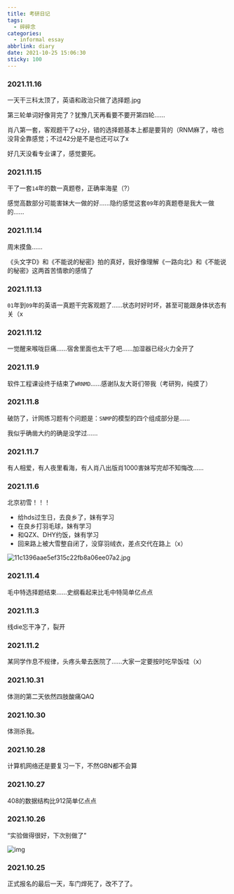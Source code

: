 ```yaml
---
title: 考研日记
tags:
  - 碎碎念
categories:
  - informal essay
abbrlink: diary
date: 2021-10-25 15:06:30
sticky: 100
---
```




### 2021.11.16

一天干三科太顶了，英语和政治只做了选择题.jpg

第三轮单词好像背完了？犹豫几天再看要不要开第四轮......

肖八第一套，客观题干了`42`分，错的选择题基本上都是要背的（RNM麻了，啥也没背全靠感觉；不过42分是不是也还可以了x



好几天没看专业课了，感觉要死。



### 2021.11.15

干了一套`14`年的数一真题卷，正确率海星（?）

感觉高数部分可能害妹大一做的好......隐约感觉这套`09`年的真题卷是我大一做的......



### 2021.11.14

周末摸鱼......

《头文字D》和《不能说的秘密》拍的真好，我好像理解《一路向北》和《不能说的秘密》这两首苦情歌的感情了



### 2021.11.13

`01`年到`09`年的英语一真题干完客观题了......状态时好时坏，甚至可能跟身体状态有关（x



### 2021.11.12

一觉醒来喉咙巨痛......宿舍里面也太干了吧......加湿器已经火力全开了



### 2021.11.9

软件工程课设终于结束了`WRNMD`......感谢队友大哥们带我（考研狗，纯摸了）



### 2021.11.8

破防了，计网练习题有个问题是：`SNMP`的模型的四个组成部分是......

我似乎确凿大约的确是没学过......



### 2021.11.7

有人相爱，有人夜里看海，有人肖八出版肖1000害妹写完却不知悔改......



### 2021.11.6

北京初雪！！！

* 给hds过生日，去良乡了，妹有学习
* 在良乡打羽毛球，妹有学习
* 和QZX、DHY约饭，妹有学习
* 回来路上被大雪整自闭了，没穿羽绒衣，差点交代在路上（x）

![11c1396aae5ef315c22fb8a06ee07a2.jpg](https://tva1.sinaimg.cn/large/0084b03xly1gw71mw6fr5j30u00fygql.jpg)





### 2021.11.4

毛中特选择题结束......史纲看起来比毛中特简单亿点点



### 2021.11.3

线die忘干净了，裂开



### 2021.11.2

某同学作息不规律，头疼头晕去医院了......大家一定要按时吃早饭哇（x）



### 2021.10.31

体测的第二天依然四肢酸痛QAQ



### 2021.10.30

体测杀我。



### 2021.10.28

计算机网络还是要复习一下，不然GBN都不会算



### 2021.10.27

408的数据结构比912简单亿点点



### 2021.10.26

“实验做得很好，下次别做了”

![img](https://tva1.sinaimg.cn/large/0084b03xly1gvuyil4suhj30ka0grgnq.jpg)



### 2021.10.25

正式报名的最后一天，车门焊死了，改不了了。



